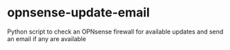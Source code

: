 # opnsense-update-email
Python script to check an OPNsense firewall for available updates and send an email if any are available

